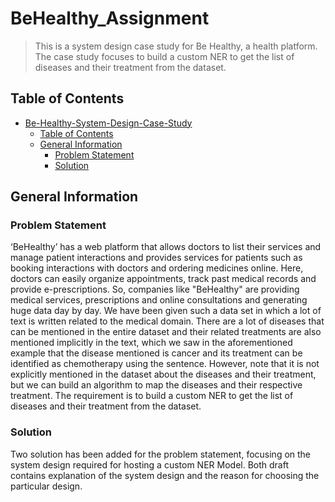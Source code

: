 # BeHealthy_Assignment
>
> This is a system design case study for Be Healthy, a health platform. The case study focuses to build a custom NER to get the list of diseases and their treatment from the dataset.

## Table of Contents

- [Be-Healthy-System-Design-Case-Study](#be-healthy-system-design-case-study)
  - [Table of Contents](#table-of-contents)
  - [General Information](#general-information)
    - [Problem Statement](#problem-statement)
    - [Solution](#solution)

## General Information

### Problem Statement

‘BeHealthy’ has a web platform that allows doctors to list their services and manage patient interactions and provides services for patients such as booking interactions with doctors and ordering medicines online. Here, doctors can easily organize appointments, track past medical records and provide e-prescriptions. So, companies like "BeHealthy" are providing medical services, prescriptions and online consultations and generating huge data day by day.
We have been given such a data set in which a lot of text is written related to the medical domain. There are a lot of diseases that can be mentioned in the entire dataset and their related treatments are also mentioned implicitly in the text, which we saw in the aforementioned example that the disease mentioned is cancer and its treatment can be identified as chemotherapy using the sentence. However, note that it is not explicitly mentioned in the dataset about the diseases and their treatment, but we can build an algorithm to map the diseases and their respective treatment.
The requirement is to build a custom NER to get the list of diseases and their treatment from the dataset.

### Solution

Two solution has been added for the problem statement, focusing on the system design required for hosting a custom NER Model. Both draft contains explanation of the system design and the reason for choosing the particular design.
